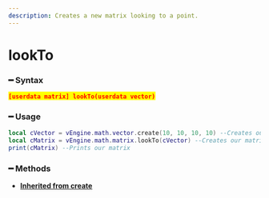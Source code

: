 ```yaml
---
description: Creates a new matrix looking to a point.
---
```


# lookTo

### ━ Syntax

<mark style="color:red;">**`[userdata matrix] lookTo(userdata vector)`**</mark>

### ━ Usage

```lua
local cVector = vEngine.math.vector.create(10, 10, 10, 10) --Creates our vector
local cMatrix = vEngine.math.matrix.lookTo(cVector) --Creates our matrix
print(cMatrix) --Prints our matrix
```

### **━ Methods**

* [**Inherited from create**](create.md)